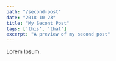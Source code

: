 ```yaml
---
path: "/second-post"
date: "2018-10-23"
title: "My Secont Post"
tags: ['this', 'that']
excerpt: "A preview of my second post"
---
```


Lorem Ipsum.
